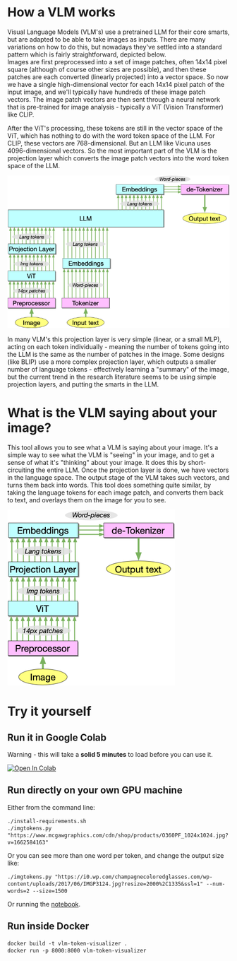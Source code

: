 # How a VLM works

Visual Language Models (VLM's) use a pretrained LLM for their core smarts, but are adapted to be able to take images as inputs.  There are many variations on how to do this, but nowadays they've settled into a standard pattern which is fairly straightforward, depicted below.  
Images are first preprocessed into a set of image patches, often 14x14 pixel square (although of course other sizes are possible), and then these patches are each converted (linearly projected) into a vector space.  So now we have a single high-dimensional vector for each 14x14 pixel patch of the input image, and we'll typically have hundreds of these image patch vectors.
The image patch vectors are then sent through a neural network that is pre-trained for image analysis - typically a ViT (Vision Transformer) like CLIP.  

After the ViT's processing, these tokens are still in the vector space of the ViT, which has nothing to do with the word token space of the LLM.  For CLIP, these vectors are 768-dimensional.  But an LLM like Vicuna uses 4096-dimensional vectors.  So the most important part of the VLM is the projection layer which converts the image patch vectors into the word token space of the LLM.

![How a VLM works](imgs/how-vlm-works.png)

In many VLM's this projection layer is very simple (linear, or a small MLP), acting on each token individually - meaning the number of tokens going into the LLM is the same as the number of patches in the image.  Some designs (like BLIP) use a more complex projection layer, which outputs a smaller number of language tokens - effectively learning a "summary" of the image, but the current trend in the research literature seems to be using simple projection layers, and putting the smarts in the LLM.

# What is the VLM saying about your image?

This tool allows you to see what a VLM is saying about your image.  It's a simple way to see what the VLM is "seeing" in your image, and to get a sense of what it's "thinking" about your image.  It does this by short-circuiting the entire LLM.  Once the projection layer is done, we have vectors in the language space.  The output stage of the VLM takes such vectors, and turns them back into words.  This tool does something quite similar, by taking the language tokens for each image patch, and converts them back to text, and overlays them on the image for you to see.

![interpretting VLM image tokens](imgs/interpretting-vlm-tokens.png)

# Try it yourself

## Run it in Google Colab

Warning - this will take a **solid 5 minutes** to load before you can use it.

[![Open In Colab](https://colab.research.google.com/assets/colab-badge.svg)](https://colab.research.google.com/github/pifanpi/visualizing-vlm-tokens/blob/main/run-in-colab.ipynb)

## Run directly on your own GPU machine

Either from the command line:

```
./install-requirements.sh
./imgtokens.py "https://www.mcgawgraphics.com/cdn/shop/products/O360PF_1024x1024.jpg?v=1662584163"
```

Or you can see more than one word per token, and change the output size like:

```
./imgtokens.py "https://i0.wp.com/champagnecoloredglasses.com/wp-content/uploads/2017/06/IMGP3124.jpg?resize=2000%2C1335&ssl=1" --num-words=2 --size=1500
```

Or running the [notebook](Visual-image-tokens.ipynb).


## Run inside Docker

```
docker build -t vlm-token-visualizer .
docker run -p 8000:8000 vlm-token-visualizer
```
